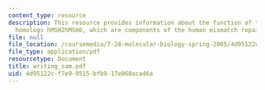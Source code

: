 ```yaml
---
content_type: resource
description: This resource provides information about the function of the human MutS
  homologs hMSH2hMSH6, which are components of the human mismatch repair (MMR) system.
file: null
file_location: /coursemedia/7-28-molecular-biology-spring-2005/4d95122cf7e99515bfb917e060aca46a_writing_sam.pdf
file_type: application/pdf
resourcetype: Document
title: writing_sam.pdf
uid: 4d95122c-f7e9-9515-bfb9-17e060aca46a
---
```


